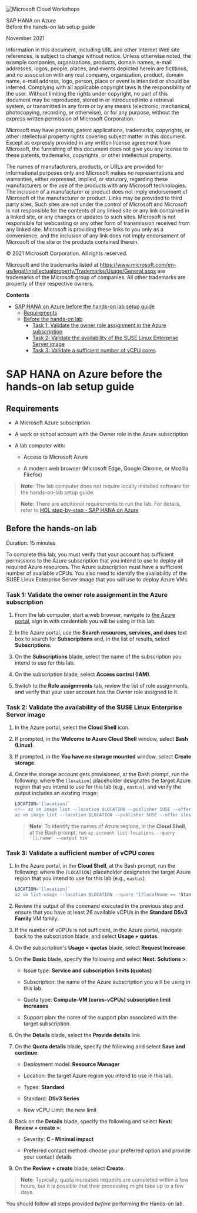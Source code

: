 ﻿![Microsoft Cloud Workshops](https://github.com/Microsoft/MCW-Template-Cloud-Workshop/raw/main/Media/ms-cloud-workshop.png "Microsoft Cloud Workshops")

<div class="MCWHeader1">
SAP HANA on Azure
</div>

<div class="MCWHeader2">
Before the hands-on lab setup guide
</div>

November 2021
</div>


Information in this document, including URL and other Internet Web site references, is subject to change without notice. Unless otherwise noted, the example companies, organizations, products, domain names, e-mail addresses, logos, people, places, and events depicted herein are fictitious, and no association with any real company, organization, product, domain name, e-mail address, logo, person, place or event is intended or should be inferred. Complying with all applicable copyright laws is the responsibility of the user. Without limiting the rights under copyright, no part of this document may be reproduced, stored in or introduced into a retrieval system, or transmitted in any form or by any means (electronic, mechanical, photocopying, recording, or otherwise), or for any purpose, without the express written permission of Microsoft Corporation.

Microsoft may have patents, patent applications, trademarks, copyrights, or other intellectual property rights covering subject matter in this document. Except as expressly provided in any written license agreement from Microsoft, the furnishing of this document does not give you any license to these patents, trademarks, copyrights, or other intellectual property.

The names of manufacturers, products, or URLs are provided for informational purposes only and Microsoft makes no representations and warranties, either expressed, implied, or statutory, regarding these manufacturers or the use of the products with any Microsoft technologies. The inclusion of a manufacturer or product does not imply endorsement of Microsoft of the manufacturer or product. Links may be provided to third party sites. Such sites are not under the control of Microsoft and Microsoft is not responsible for the contents of any linked site or any link contained in a linked site, or any changes or updates to such sites. Microsoft is not responsible for webcasting or any other form of transmission received from any linked site. Microsoft is providing these links to you only as a convenience, and the inclusion of any link does not imply endorsement of Microsoft of the site or the products contained therein.

© 2021 Microsoft Corporation. All rights reserved.

Microsoft and the trademarks listed at <https://www.microsoft.com/en-us/legal/intellectualproperty/Trademarks/Usage/General.aspx> are trademarks of the Microsoft group of companies. All other trademarks are property of their respective owners.

**Contents**

<!-- TOC -->

- [SAP HANA on Azure before the hands-on lab setup guide](#sap-hana-on-azure-before-the-hands-on-lab-setup-guide)
    - [Requirements](#requirements)
    - [Before the hands-on lab](#before-the-hands-on-lab)
        - [Task 1: Validate the owner role assignment in the Azure subscription](#task-1-Validate-the-owner-role-assignment-in-the-Azure-subscription)
        - [Task 2: Validate the availability of the SUSE Linux Enterprise Server image](#task-2-validate-the-availability-of-the-suse-linux-enterprise-server-image)
        - [Task 3: Validate a sufficient number of vCPU cores](#task-3-validate-a-sufficient-number-of-vcpu-cores)

<!-- /TOC -->

# SAP HANA on Azure before the hands-on lab setup guide

## Requirements

-   A Microsoft Azure subscription

-   A work or school account with the Owner role in the Azure subscription

-   A lab computer with:

    -   Access to Microsoft Azure

    -   A modern web browser (Microsoft Edge, Google Chrome, or Mozilla Firefox)

> **Note**: The lab computer does not require locally installed software for the hands-on-lab setup guide. 

> **Note**: There are additional requirements to run the lab. For details, refer to [HOL step-by-step - SAP HANA on Azure](./Hands-on%20lab/HOL%20step-by-step%20-%20SAP%20HANA%20on%20Azure.md)


## Before the hands-on lab

Duration: 15 minutes

To complete this lab, you must verify that your account has sufficient permissions to the Azure subscription that you intend to use to deploy all required Azure resources. The Azure subscription must have a sufficient number of available vCPUs. You also need to identify the availability of the SUSE Linux Enterprise Server image that you will use to deploy Azure VMs.

### Task 1: Validate the owner role assignment in the Azure subscription

1.  From the lab computer, start a web browser, navigate to [the Azure portal](http://portal.azure.com), sign in with credentials you will be using in this lab. 

1.  In the Azure portal, use the **Search resources, services, and docs** text box to search for **Subscriptions** and, in the list of results, select **Subscriptions**.

1.  On the **Subscriptions** blade, select the name of the subscription you intend to use for this lab.

1.  On the subscription blade, select **Access control (IAM)**.

1.  Switch to the **Role assignments** tab, review the list of role assignments, and verify that your user account has the Owner role assigned to it.

### Task 2: Validate the availability of the SUSE Linux Enterprise Server image

1.  In the Azure portal, select the **Cloud Shell** icon.

1.  If prompted, in the **Welcome to Azure Cloud Shell** window, select **Bash (Linux)**.

1.  If prompted, in the **You have no storage mounted** window, select **Create storage**.

1.  Once the storage account gets provisioned, at the Bash prompt, run the following: where the `[location]` placeholder designates the target Azure region that you intend to use for this lab (e.g., `eastus`), and verify the output includes an existing image:

    ```sh
    LOCATION='[location]`
    <!-- az vm image list --location $LOCATION --publisher SUSE --offer SLES-SAP --sku 12-SP3 --all --output table -->
    az vm image list --location $LOCATION --publisher SUSE --offer sles-sap-12-sp5 --sku gen1 --all --output table
    ``` 

    > **Note**: To identify the names of Azure regions, in the **Cloud Shell**, at the Bash prompt, run `az account list-locations --query '[].name' --output tsv`
     
### Task 3: Validate a sufficient number of vCPU cores

1.  In the Azure portal, in the **Cloud Shell**, at the Bash prompt, run the following: where the `[LOCATION]` placeholder designates the target Azure region that you intend to use for this lab (e.g., `eastus`):

    ```sh
    LOCATION='[location]`  
    az vm list-usage --location $LOCATION --query "[?localName == 'Standard DSv3 Family vCPUs'].{VMFamily:localName, currentValue:currentValue, Limit:limit}" --output table
    ``` 
   
1.  Review the output of the command executed in the previous step and ensure that you have at least 26 available vCPUs in the **Standard DSv3 Family** VM family.

1.  If the number of vCPUs is not sufficient, in the Azure portal, navigate back to the subscription blade, and select **Usage + quotas**. 

1.  On the subscription's **Usage + quotas** blade, select **Request Increase**.

1.  On the **Basic** blade, specify the following and select **Next: Solutions >**:

    -   Issue type: **Service and subscription limits (quotas)**

    -   Subscription: the name of the Azure subscription you will be using in this lab.

    -   Quota type: **Compute-VM (cores-vCPUs) subscription limit increases**

    -   Support plan: the name of the support plan associated with the target subscription.

1.  On the **Details** blade, select the **Provide details** link.

1.  On the **Quota details** blade, specify the following and select **Save and continue**:

    -   Deployment model: **Resource Manager**

    -   Location: the target Azure region you intend to use in this lab.

    -   Types: **Standard**

    -   Standard: **DSv3 Series** 
    
    -   New vCPU Limit: the new limit

1.  Back on the **Details** blade, specify the following and select **Next: Review + create >**:

    -   Severity: **C - Minimal impact**

    -   Preferred contact method: choose your preferred option and provide your contact details
    
1.  On the **Review + create** blade, select **Create**.

   > **Note**: Typically, quota increases requests are completed within a few hours, but it is possible that their processing might take up to a few days.

You should follow all steps provided *before* performing the Hands-on lab.
